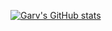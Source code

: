 [![Garv's GitHub stats](https://github-readme-stats.vercel.app/api?username=gavkujo&hide=prs,issues,contribs&show_icons=true&theme=tokyonight)](https://github.com/anuraghazra/github-readme-stats)
